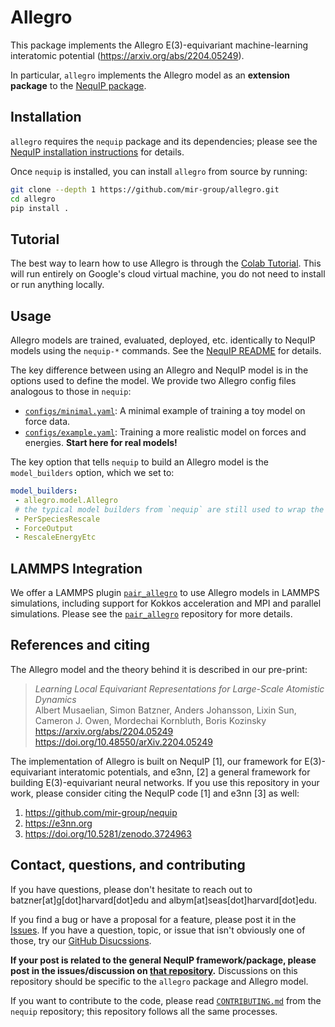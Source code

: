 # Allegro

This package implements the Allegro E(3)-equivariant machine-learning interatomic potential (https://arxiv.org/abs/2204.05249).

In particular, `allegro` implements the Allegro model as an **extension package** to the [NequIP package](https://github.com/mir-group/nequip).


## Installation
`allegro` requires the `nequip` package and its dependencies; please see the [NequIP installation instructions](https://github.com/mir-group/nequip#installation) for details.

Once `nequip` is installed, you can install `allegro` from source by running:
```bash
git clone --depth 1 https://github.com/mir-group/allegro.git
cd allegro
pip install .
```

## Tutorial
The best way to learn how to use Allegro is through the [Colab Tutorial](https://colab.research.google.com/drive/1a0s34KERvJnvkdKSHkyG8HZYijC6xhwv?authuser=1). This will run entirely on Google's cloud virtual machine, you do not need to install or run anything locally.

## Usage
Allegro models are trained, evaluated, deployed, etc. identically to NequIP models using the `nequip-*` commands. See the [NequIP README](https://github.com/mir-group/nequip#usage) for details.

The key difference between using an Allegro and NequIP model is in the options used to define the model. We provide two Allegro config files analogous to those in `nequip`:
 - [`configs/minimal.yaml`](`configs/minimal.yaml`): A minimal example of training a toy model on force data.
 - [`configs/example.yaml`](`configs/example.yaml`): Training a more realistic model on forces and energies. **Start here for real models!**

The key option that tells `nequip` to build an Allegro model is the `model_builders` option, which we set to:
```yaml
model_builders:
 - allegro.model.Allegro
 # the typical model builders from `nequip` are still used to wrap the core Allegro energy model:
 - PerSpeciesRescale
 - ForceOutput
 - RescaleEnergyEtc
```

## LAMMPS Integration

We offer a LAMMPS plugin [`pair_allegro`](https://github.com/mir-group/pair_allegro) to use Allegro models in LAMMPS simulations, including support for Kokkos acceleration and MPI and parallel simulations. Please see the [`pair_allegro`](https://github.com/mir-group/pair_allegro) repository for more details.

## References and citing

The Allegro model and the theory behind it is described in our pre-print:

> *Learning Local Equivariant Representations for Large-Scale Atomistic Dynamics* <br/>
> Albert Musaelian, Simon Batzner, Anders Johansson, Lixin Sun, Cameron J. Owen, Mordechai Kornbluth, Boris Kozinsky <br/>
> https://arxiv.org/abs/2204.05249 <br/>
> https://doi.org/10.48550/arXiv.2204.05249

The implementation of Allegro is built on NequIP [1], our framework for E(3)-equivariant interatomic potentials, and e3nn, [2] a general framework for building E(3)-equivariant neural networks. If you use this repository in your work, please consider citing the NequIP code [1] and e3nn [3] as well:

 1. https://github.com/mir-group/nequip
 2. https://e3nn.org
 3. https://doi.org/10.5281/zenodo.3724963

## Contact, questions, and contributing

If you have questions, please don't hesitate to reach out to batzner[at]g[dot]harvard[dot]edu and albym[at]seas[dot]harvard[dot]edu.

If you find a bug or have a proposal for a feature, please post it in the [Issues](https://github.com/mir-group/allegro/issues).
If you have a question, topic, or issue that isn't obviously one of those, try our [GitHub Disucssions](https://github.com/mir-group/allegro/discussions).

**If your post is related to the general NequIP framework/package, please post in the issues/discussion on [that repository](https://github.com/mir-group/nequip).** Discussions on this repository should be specific to the `allegro` package and Allegro model.

If you want to contribute to the code, please read [`CONTRIBUTING.md`](https://github.com/mir-group/nequip/blob/main/CONTRIBUTING.md) from the `nequip` repository; this repository follows all the same processes.

